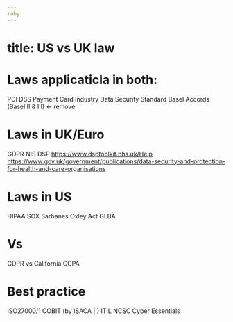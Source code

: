 ```yaml
---
ruby
---
```


# title: US vs UK law

# Laws applicaticla in both:
PCI DSS   Payment Card Industry Data Security Standard
Basel Accords (Basel II & III) <-  remove

# Laws in UK/Euro
GDPR
NIS
DSP https://www.dsptoolkit.nhs.uk/Help
https://www.gov.uk/government/publications/data-security-and-protection-for-health-and-care-organisations


# Laws in US
HIPAA
SOX  Sarbanes Oxley Act
GLBA

# Vs

GDPR vs California CCPA

# Best practice
ISO27000/1
COBIT (by ISACA | )
ITIL
NCSC Cyber Essentials
